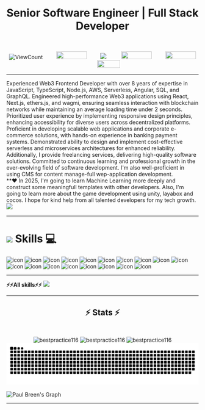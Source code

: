 <div align="center">

   # Senior Software Engineer | Full Stack Developer
   <br>
   <p align="center"> 
      <p align="center">
       <img alt="ViewCount" src="https://views.whatilearened.today/views/github/bestpractice116/github-clone-count-badge.svg"> &nbsp;&nbsp;&nbsp;&nbsp;&nbsp;&nbsp;&nbsp; <a href="https://personal-portfolio-bice-tau.vercel.app/" target='_blank'><img src="https://img.shields.io/badge/portfolio-1A2C34?style=for-the-badge&logo=prettier&logoColor=F7BA3E" width="80" height="20" /></a>  &nbsp;&nbsp;&nbsp;&nbsp;&nbsp;&nbsp;&nbsp; <a href="mailto:bestpractice8116@gmail.com"><img src="https://img.shields.io/badge/Email-me-red" /></a>  &nbsp;&nbsp;&nbsp;&nbsp;&nbsp;&nbsp;&nbsp;&nbsp; <a href="https://www.twitter.com/bestpractice116"><img src="https://img.shields.io/badge/Twitter-1DA1F2?style=for-the-badge&logo=twitter&logoColor=white" width="80" height="20" /></a>  &nbsp;&nbsp;&nbsp;&nbsp;&nbsp;&nbsp;&nbsp; <a href="https://www.linkedin.com/in/paul-breen-passion/"><img src="https://img.shields.io/badge/LinkedIn-0077B5?style=for-the-badge&logo=linkedin&logoColor=white" width="80" height="20" /></a>  &nbsp;&nbsp;&nbsp;&nbsp;&nbsp;&nbsp;&nbsp; <a href="https://www.github.com/bestpractice116"><img src="https://img.shields.io/badge/GitHub-100000?style=for-the-badge&logo=github&logoColor=white" width="60" height="20" /></a>  
   </p>
   </p>
</div>
<div align="center">
   <hr>
   <div align="left">
      Experienced Web3 Frontend Developer with over 8 years of expertise in JavaScript, TypeScript, Node.js, AWS, Serverless, Angular, SQL, and GraphQL. Engineered high-performance Web3 applications using React, Next.js, ethers.js, and wagmi, ensuring seamless interaction with blockchain networks while maintaining an average loading time under 2 seconds. Prioritized user experience by implementing responsive design principles, enhancing accessibility for diverse users across decentralized platforms. Proficient in developing scalable web applications and corporate e-commerce solutions, with hands-on experience in banking payment systems. Demonstrated ability to design and implement cost-effective serverless and microservices architectures for enhanced reliability. Additionally, I provide freelancing services, delivering high-quality software solutions. Committed to continuous learning and professional growth in the ever-evolving field of software development. I'm also well-proficient in using CMS for content manage-full wep-application development. 
      <br/>
      **❤️ In 2025, I'm going to learn Machine Learning more deeply and construct some meaningfull templates with other developers.
      Also, I'm going to learn more about the game development using unity, layabox and cocos. I hope for kind help from all talented developers for my tech growth.<img src="https://media.giphy.com/media/WUlplcMpOCEmTGBtBW/giphy.gif" width="30">
   </div>
   <hr>
</div>

# <img src="https://media2.giphy.com/media/QssGEmpkyEOhBCb7e1/giphy.gif?cid=ecf05e47a0n3gi1bfqntqmob8g9aid1oyj2wr3ds3mg700bl&rid=giphy.gif" width ="25"><b> Skills</b> 💻

<p align="left">
  <img src="https://techstack-generator.vercel.app/ts-icon.svg" alt="icon" width="50" height="50" />
  <img src="https://techstack-generator.vercel.app/js-icon.svg" alt="icon"width="50" height="50" />
  <img src="https://techstack-generator.vercel.app/react-icon.svg" alt="icon" width="50" height="50" />
  <img src="https://techstack-generator.vercel.app/mysql-icon.svg" alt="icon" width="50" height="50" />
  <img src="https://techstack-generator.vercel.app/cpp-icon.svg" alt="icon" width="50" height="50" />
  <img src="https://techstack-generator.vercel.app/csharp-icon.svg" alt="icon" width="50" height="50" />
    <img src="https://techstack-generator.vercel.app/java-icon.svg" alt="icon" width="50" height="50" />
  <img src="https://techstack-generator.vercel.app/python-icon.svg" alt="icon" width="50" height="50" />
  <img src="https://techstack-generator.vercel.app/django-icon.svg" alt="icon" width="50" height="50" />
  <img src="https://techstack-generator.vercel.app/docker-icon.svg" alt="icon" width="50" height="50" />
  <img src="https://techstack-generator.vercel.app/graphql-icon.svg" alt="icon" width="50" height="50" />
  <img src="https://techstack-generator.vercel.app/jest-icon.svg" alt="icon" width="50" height="50" />
  <img src="https://techstack-generator.vercel.app/kubernetes-icon.svg" alt="icon" width="50" height="50" />
  <img src="https://techstack-generator.vercel.app/nginx-icon.svg" alt="icon" width="50" height="50" />
  <img src="https://techstack-generator.vercel.app/prettier-icon.svg" alt="icon" width="50" height="50" />
  <img src="https://techstack-generator.vercel.app/restapi-icon.svg" alt="icon" width="50" height="50" />
  <img src="https://techstack-generator.vercel.app/sass-icon.svg" alt="icon" width="50" height="50" />
  <img src="https://techstack-generator.vercel.app/webpack-icon.svg" alt="icon" width="50" height="50" />
   <hr>
<b> ⚡⚡All skills⚡⚡</b>
  <a href="https://skillicons.dev">
    <img
      src="https://skillicons.dev/icons?i=c,cpp,java,html,css,bootstrap,js,ts,php,mysql,cs,nodejs,react,matlab,eclipse,figma,aws,git,github,netlify,django,linux,ubuntu,bash,powershell,mongodb,mysql,tailwind,express,figma,postman,redux,sass,vite,vscode,py,fastapi,angular,graphql,go,unity,jquery,next,lua,ruby,gatsby,net,docker,firebase,flutter,rust,solidity,kotlin,nestjs,ai"
    />
  </a>
</p>
<hr/>

<h2 align="center">⚡ Stats ⚡<br> <br/> </h2>
<div align=center>
  <img width=352  src="https://github-readme-stats.vercel.app/api?username=bestpractice116&theme=dark&hide_border=false&include_all_commits=true&count_private=true" alt="bestpractice116" />

  <img width=278  src="https://github-readme-stats.vercel.app/api/top-langs/?username=bestpractice116&theme=dark&hide_border=false&include_all_commits=true&count_private=true&layout=compact" alt="bestpractice116" />

  <img width=412 align="center" src="https://github-readme-streak-stats.herokuapp.com/?user=bestpractice116&theme=dark&hide_border=false" alt="bestpractice116" style="vertical-align: top;" />

<br>
</div>
<picture>
    <source
      media="(prefers-color-scheme: dark)"
      srcset="https://raw.githubusercontent.com/platane/snk/output/github-contribution-grid-snake-dark.svg"
    />
    <source
      media="(prefers-color-scheme: light)"
      srcset="https://raw.githubusercontent.com/platane/snk/output/github-contribution-grid-snake.svg"
    />
    <img
      alt="github contribution grid snake animation"
      src="https://raw.githubusercontent.com/platane/snk/output/github-contribution-grid-snake.svg"
    />
  </picture>

  ![Paul Breen's Graph](https://github-readme-activity-graph.vercel.app/graph?username=bestpractice116&custom_title=Paul%20Breen's%20GitHub%20Activity%20Graph&bg_color=0D1117&color=7F3FBF&line=7F3FBF&point=7F3FBF&area_color=FFFFFF&title_color=FFFFFF&area=true)

<hr/>
